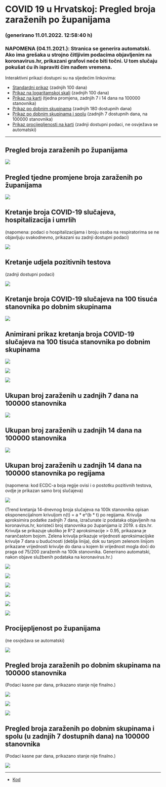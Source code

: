 # COVID 19 u Hrvatskoj: Pregled broja zaraženih po županijama

### (generirano 11.01.2022. 12:58:40 h)

### NAPOMENA (04.11.2021.): Stranica se generira automatski. Ako ima grešaka u strojno čitljivim podacima objavljenim na koronavirus.hr, prikazani grafovi neće biti točni. U tom slučaju pokušat ću ih ispraviti čim nađem vremena.

Interaktivni prikazi dostupni su na sljedećim linkovima:

- [Standardni prikaz](html/index.html) (zadnjih 100 dana)
- [Prikaz na logaritamskoj skali](html/index_log.html) (zadnjih 100 dana)
- [Prikaz na karti](html/index_map.html) (tjedna promjena, zadnjih 7 i 14 dana na 100000 stanovnika)
- [Prikaz po dobnim skupinama](html/index_per_age.html) (zadnjih 180 dostupnih dana)
- [Prikaz po dobnim skupinama i spolu](html/index_pyramid.html) (zadnjih 7 dostupnih dana, na 100000 stanovnika)
- [Prikaz procijepljenosti na karti](html/index_vaccination.html) (zadnji dostupni podaci, ne osvježava se automatski)

-----

## Pregled broja zaraženih po županijama

![](img/2022_01_10_line_plots.png)

## Pregled tjedne promjene broja zaraženih po županijama

![](img/2022_01_10_map.png)

## Kretanje broja COVID-19 slučajeva, hospitalizacija i umrlih

(napomena: podaci o hospitalizacijama i broju osoba na respiratorima se ne objavljuju svakodnevno, prikazani su zadnji dostupni podaci)

![](img/2022_01_10_cases_hospitalisations_deaths.png)

## Kretanje udjela pozitivnih testova

(zadnji dostupni podaci)

![](img/2022_01_10_percentage_positive_tests.png)

## Kretanje broja COVID-19 slučajeva na 100 tisuća stanovnika po dobnim skupinama

![](img/2022_01_10_cases_per_age_group_lines.png)

## Animirani prikaz kretanja broja COVID-19 slučajeva na 100 tisuća stanovnika po dobnim skupinama

![](img/2022_01_10anim_aug_1200.gif)

![](img/anim_cases_2022_01_10_vs_2020.gif)

![](img/2022_01_10all_counties_dots.png)

## Ukupan broj zaraženih u zadnjih 7 dana na 100000 stanovnika

![](img/2022_01_10_map_7_day_per_100k.png)

## Ukupan broj zaraženih u zadnjih 14 dana na 100000 stanovnika

![](img/2022_01_10_map_14_day_per_100k.png)

## Ukupan broj zaraženih u zadnjih 14 dana na 100000 stanovnika po regijama

(napomena: kod ECDC-a boja regije ovisi i o postotku pozitivnih testova, ovdje je prikazan samo broj slučajeva)

![](img/2022_01_10_map_14_day_per_100k_region.png)

(Trend kretanja 14-dnevnog broja slučajeva na 100k stanovnika opisan eksponencijalnom krivuljom n(t) = a * e^(b * t) po regijama. Krivulja aproksimira podatke zadnjih 7 dana, izračunate iz podataka objavljenih na koronavirus.hr, koristeći broj stanovnika po županijama iz 2019. s dzs.hr. Krivulja se prikazuje ukoliko je R^2 aproksimacije > 0.95, prikazana je narančastom bojom. Zelena krivulja prikazuje vrijednosti aproksimacijske krivulje 7 dana u budućnosti (deblja linija), dok su tanjom zelenom linijom prikazane vrijednosti krivulje do dana u kojem bi vrijednost mogla doći do praga od 75/200 zaraženih na 100k stanovnika. Generirano automatski, nakon objave službenih podataka na koronavirus.hr.)

![](img/2022_01_10_current_Jadranska_Hrvatska.png)

![](img/2022_01_10_current_Panonska_Hrvatska.png)

![](img/2022_01_10_current_Grad_Zagreb.png)

![](img/2022_01_10_current_Sjeverna_Hrvatska.png)

![](img/2022_01_10_current_Republika_Hrvatska.png)

![](img/2022_01_10_cases_hospitalisations_deaths_Republika_Hrvatska.png)

## Procijepljenost po županijama

(ne osvježava se automatski)

![](img/2022_01_10_vaccination.png)

## Pregled broja zaraženih po dobnim skupinama na 100000 stanovnika

(Podaci kasne par dana, prikazano stanje nije finalno.)

![](img/2022_01_10_per_age_group.png)

![](img/2022_01_10_per_age_group_all_0.png)

![](img/2022_01_10_per_age_group_all_1.png)

## Pregled broja zaraženih po dobnim skupinama i spolu (u zadnjih 7 dostupnih dana) na 100000 stanovnika

(Podaci kasne par dana, prikazano stanje nije finalno.)

![](img/2022_01_10_pyramid.png)

-----

- [Kod](https://github.com/ppalasek/covid_plots_croatia)

